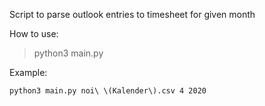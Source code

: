 Script to parse outlook entries to timesheet for given month

How to use:

> python3 main.py <Filename> <M> <yyyy>

Example:

``` 
python3 main.py noi\ \(Kalender\).csv 4 2020
```
